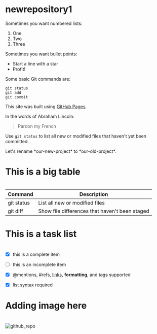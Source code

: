 # newrepository1
Sometimes you want numbered lists:

1. One
2. Two
3. Three

Sometimes you want bullet points:

* Start a line with a star
* Profit!


  
Some basic Git commands are:
```
git status
git add
git commit
``` 
 
 
 
 This site was built using [GitHub Pages](https://pages.github.com/).




  
In the words of Abraham Lincoln:

> Pardon my French
  
  
Use `git status` to list all new or modified files that haven't yet been committed.

Let's rename \*our-new-project\* to \*our-old-project\*.

# This is a big table <h1>   
| Command | Description |
| --- | --- |
| git status | List all new or modified files |
| git diff | Show file differences that haven't been staged |
  
  
 # This is a task list <h1>  
  
- [x] this is a complete item
- [ ] this is an incomplete item
- [x] @mentions, #refs, [links](),
**formatting**, and <del>tags</del>
supported
- [x] list syntax required 
  

  
 # Adding image here <h1>  
  
  ![github_repo](https://user-images.githubusercontent.com/88331884/129873554-bee9d77c-ff6f-4a95-ba36-ad6025fcea4d.jpeg)


